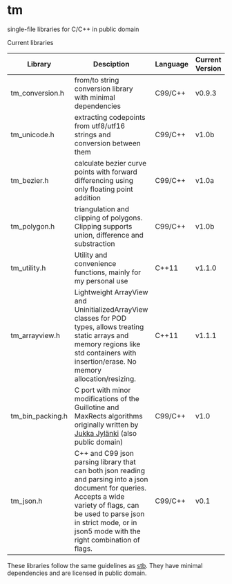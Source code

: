 # tm
single-file libraries for C/C++ in public domain

Current libraries

Library | Desciption | Language | Current Version
--- | --- | --- | ---
tm_conversion.h | from/to string conversion library with minimal dependencies | C99/C++ | v0.9.3
tm_unicode.h | extracting codepoints from utf8/utf16 strings and conversion between them | C99/C++ | v1.0b
tm_bezier.h | calculate bezier curve points with forward differencing using only floating point addition | C99/C++ | v1.0a
tm_polygon.h | triangulation and clipping of polygons. Clipping supports union, difference and substraction | C99/C++ | v1.0b
tm_utility.h | Utility and convenience functions, mainly for my personal use | C++11 | v1.1.0
tm_arrayview.h | Lightweight ArrayView and UninitializedArrayView classes for POD types, allows treating static arrays and memory regions like std containers with insertion/erase. No memory allocation/resizing. | C++11 | v1.1.1
tm_bin_packing.h | C port with minor modifications of the Guillotine and MaxRects algorithms originally written by [Jukka Jylänki](https://github.com/juj/RectangleBinPack) (also public domain) | C99/C++ | v1.0
tm_json.h | C++ and C99 json parsing library that can both json reading and parsing into a json document for queries. Accepts a wide variety of flags, can be used to parse json in strict mode, or in json5 mode with the right combination of flags. | C99/C++ | v0.1

These libraries follow the same guidelines as [stb](https://github.com/nothings/stb).
They have minimal dependencies and are licensed in public domain.
